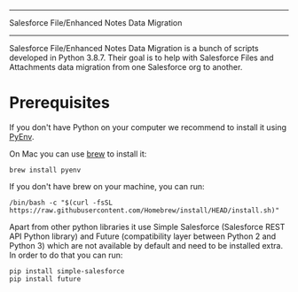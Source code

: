 *********************************************
Salesforce File/Enhanced Notes Data Migration
*********************************************

Salesforce File/Enhanced Notes Data Migration is a bunch of scripts developed in Python 3.8.7. Their goal is to help with Salesforce Files and Attachments data migration from one Salesforce org to another.

# Prerequisites
If you don't have Python on your computer we recommend to install it using [PyEnv](https://github.com/pyenv/pyenv).

On Mac you can use [brew](https://github.com/rbenv/rbenv) to install it:

    brew install pyenv
    
If you don't have brew on your machine, you can run:

    /bin/bash -c "$(curl -fsSL https://raw.githubusercontent.com/Homebrew/install/HEAD/install.sh)"

Apart from other python libraries it use Simple Salesforce (Salesforce REST API Python library) and Future (compatibility layer between Python 2 and Python 3) which are not available by default and need to be installed extra. In order to do that you can run:

    pip install simple-salesforce
    pip install future
